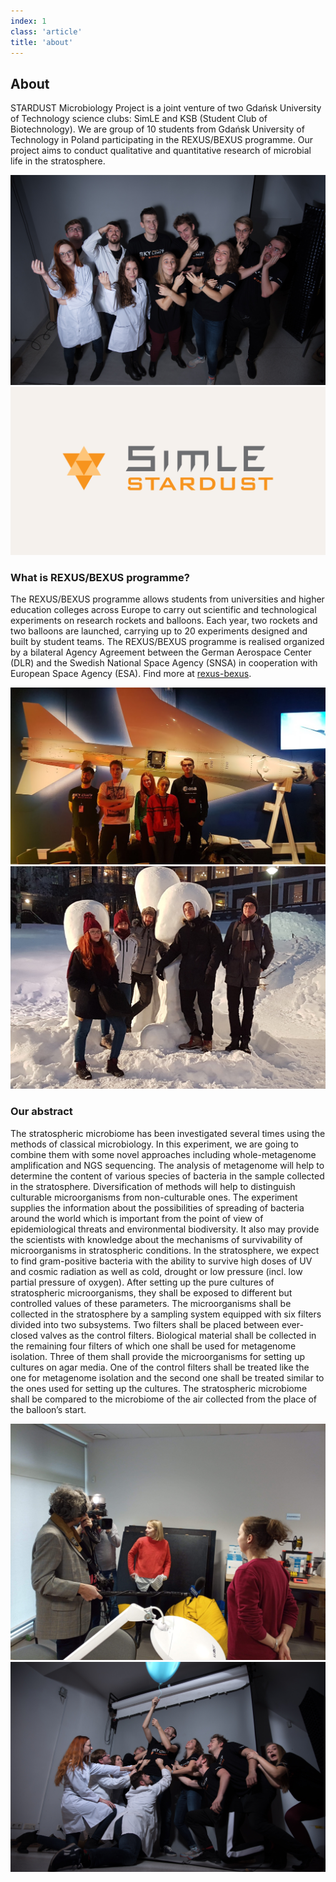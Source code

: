 ```yaml
---
index: 1
class: 'article'
title: 'about'
---
```


## About

STARDUST Microbiology Project is a joint venture of two Gdańsk University of Technology science clubs: SimLE and KSB (Student Club of Biotechnology). We are group of 10 students from Gdańsk University of Technology in Poland participating in the REXUS/BEXUS programme. Our project aims to conduct qualitative and quantitative research of microbial life in the stratosphere. 

![All members](./img/our-team.jpg)![Logo](./img/logo-custom.png)

### What is REXUS/BEXUS programme?
The REXUS/BEXUS programme allows students from universities and higher education colleges across Europe to carry out scientific and technological experiments on research rockets and balloons. Each year, two rockets and two balloons are launched, carrying up to 20 experiments designed and built by student teams. 
The REXUS/BEXUS programme is realised organized by a bilateral Agency Agreement between the German Aerospace Center (DLR) and the Swedish National Space Agency (SNSA) in cooperation with European Space Agency (ESA). Find more at [rexus-bexus](http://rexusbexus.net/).

![Stardust in Kiruna](./img/stardust-in-kiruna.jpg)![Stardust in Esrange Space Center](./img/stardust-in-esrange.jpg)

### Our abstract
The stratospheric microbiome has been investigated several times using the methods of classical microbiology. In this experiment, we are going to combine them with some novel approaches including whole-metagenome amplification and NGS sequencing. The analysis of metagenome will help to determine the content of various species of bacteria in the sample collected in the stratosphere. Diversification of methods will help to distinguish culturable microorganisms from non-culturable ones. The experiment supplies the information about the possibilities of spreading of bacteria around the world which is important from the point of view of epidemiological threats and environmental biodiversity. It also may provide the scientists with knowledge about the mechanisms of survivability of microorganisms in stratospheric conditions.
In the stratosphere, we expect to find gram-positive bacteria with the ability to survive high doses of UV and cosmic radiation as well as cold, drought or low pressure (incl. low partial pressure of oxygen). After setting up the pure cultures of stratospheric microorganisms, they shall be exposed to different but controlled values of these parameters.
The microorganisms shall be collected in the stratosphere by a sampling system equipped with six filters divided into two subsystems. Two filters shall be placed between ever-closed valves as the control filters. Biological material shall be collected in the remaining four filters of which one shall be used for metagenome isolation. Three of them shall provide the microorganisms for setting up cultures on agar media. One of the control filters shall be treated like the one for metagenome isolation and the second one shall be treated similar to the ones used for setting up the cultures. The stratospheric microbiome shall be compared to the microbiome of the air collected from the place of the balloon’s start.

![Stardust in tv](./img/stardust-in-tv.jpeg)![Stardust team](./img/our-team2.jpg)